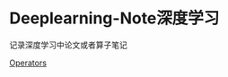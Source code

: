 # Deeplearning-Note深度学习
记录深度学习中论文或者算子笔记

[Operators](operators/pytorch_operators.md)

<!--stackedit_data:
eyJoaXN0b3J5IjpbMjI1NjU0MzYzXX0=
-->